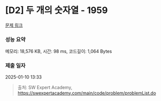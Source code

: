 # [D2] 두 개의 숫자열 - 1959 

[문제 링크](https://swexpertacademy.com/main/code/problem/problemDetail.do?contestProbId=AV5PpoFaAS4DFAUq) 

### 성능 요약

메모리: 18,576 KB, 시간: 98 ms, 코드길이: 1,064 Bytes

### 제출 일자

2025-01-10 13:33



> 출처: SW Expert Academy, https://swexpertacademy.com/main/code/problem/problemList.do